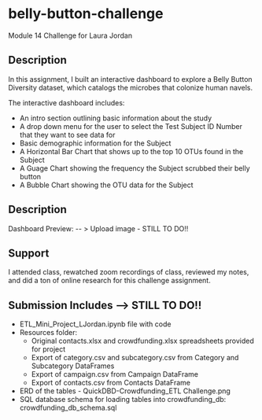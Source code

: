 # belly-button-challenge
Module 14 Challenge for Laura Jordan

## Description
In this assignment, I built an interactive dashboard to explore a Belly Button Diversity dataset, which catalogs the microbes that colonize human navels. 

The interactive dashboard includes:
* An intro section outlining basic information about the study
* A drop down menu for the user to select the Test Subject ID Number that they want to see data for
* Basic demographic information for the Subject 
* A Horizontal Bar Chart that shows up to the top 10 OTUs found in the Subject
* A Guage Chart showing the frequency the Subject scrubbed their belly button
* A Bubble Chart showing the OTU data for the Subject

## Description
Dashboard Preview: 
 -- > Upload image - STILL TO DO!!

## Support
I attended class, rewatched zoom recordings of class, reviewed my notes, and did a ton of online research for this challenge assignment.

## Submission Includes --> STILL TO DO!!
* ETL_Mini_Project_LJordan.ipynb file with code
* Resources folder:
  * Original contacts.xlsx and crowdfunding.xlsx spreadsheets provided for project
  * Export of category.csv and subcategory.csv from Category and Subcategory DataFrames
  * Export of campaign.csv from Campaign DataFrame
  * Export of contacts.csv from Contacts DataFrame
* ERD of the tables - QuickDBD-Crowdfunding_ETL Challenge.png 
* SQL database schema for loading tables into crowdfunding_db: crowdfunding_db_schema.sql
